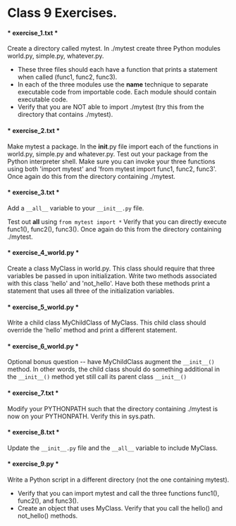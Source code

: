 # Class 9 Exercises.

#### * exercise_1.txt *
Create a directory called mytest. In ./mytest create three Python modules
world.py, simple.py, whatever.py.

* These three files should each have a function that prints a statement when
called (func1, func2, func3).
* In each of the three modules use the __name__ technique to separate
executable code from importable code. Each module should contain executable code.
* Verify that you are NOT able to import ./mytest (try this from the directory
that contains ./mytest).
​
#### * exercise_2.txt *
Make mytest a package.
In the __init__.py file import each of the functions in world.py, simple.py and
whatever.py.
Test out your package from the Python interpreter shell.
Make sure you can invoke your three functions using both 'import mytest' and
'from mytest import func1, func2, func3'. Once again do this from the
directory containing ./mytest.

#### * exercise_3.txt *
Add a ```__all__``` variable to your ```__init__.py``` file.

Test out __all__ using ```from mytest import *```
Verify that you can directly execute func1(), func2(), func3().
Once again do this from the directory containing ./mytest.

#### * exercise_4_world.py *
Create a class MyClass in world.py.
This class should require that three variables be passed in upon initialization.
Write two methods associated with this class 'hello' and 'not_hello'.
Have both these methods print a statement that uses all three of the
initialization variables.

#### * exercise_5_world.py *
Write a child class MyChildClass of MyClass. This child class should override
the 'hello' method and print a different statement.

#### * exercise_6_world.py *
Optional bonus question -- have MyChildClass augment the ``` __init__() ```
method.
In other words, the child class should do something additional in the
``` __init__() ``` method yet still call its parent class ``` __init__() ```

#### * exercise_7.txt *
Modify your PYTHONPATH such that the directory containing ./mytest is now on
your PYTHONPATH. Verify this in sys.path.

#### * exercise_8.txt *
Update the ```__init__.py``` file and the ```__all__``` variable to include
MyClass.

#### * exercise_9.py *
Write a Python script in a different directory (not the one containing mytest).

* Verify that you can import mytest and call the three functions func1(),
func2(), and func3().
* Create an object that uses MyClass. Verify that you call the hello() and not_hello() methods.
